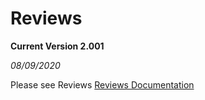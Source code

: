 # Reviews

**Current Version 2.001**

*08/09/2020*

Please see Reviews [Reviews Documentation](Docs/tgreviews-documentation.pdf)
